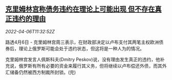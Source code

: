 <!--1649246464000-->
[克里姆林宫称债务违约在理论上可能出现 但不存在真正违约的理由](https://cn.reuters.com/article/kremlin-default-comments-0406-wedn-idCNKCS2LY146)
------

<div><i>2022-04-06T11:32:52Z</i></div><p>路透4月6日 - 克里姆林宫周三表示，在财政部决定以卢布支付其两笔主权欧洲债券后，理论上俄罗斯可能会处于违约状态，但这将是一种人为的情况。</p><p>克里姆林宫发言人佩斯科夫(Dmitry Peskov)说，没有理由发生真正的违约，他补充说，俄罗斯有所有必要的资金来履行其义务，但将继续以卢布偿还外债，而其外汇储备仍然被西方制裁所封锁。(完)</p>
